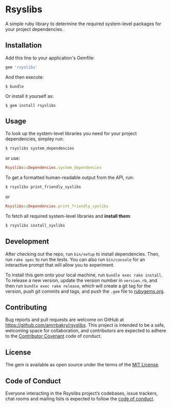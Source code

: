 # Rsyslibs

A simple ruby library to determine the required system-level packages for your project dependencies.

## Installation

Add this line to your application's Gemfile:

```ruby
gem 'rsyslibs'
```

And then execute:

    $ bundle

Or install it yourself as:

    $ gem install rsyslibs

## Usage

To look up the system-level libraries you need for your project dependencies, simpley run:

```ruby
$ rsyslibs system_dependencies
```


or use:

```ruby
Rsyslibs::Dependencies.system_dependencies
```


To get a formatted human-readable output from the API, run:

```ruby
$ rsyslibs print_friendly_syslibs
```

or

```ruby
Rsyslibs::Dependencies.print_friendly_syslibs
```

To fetch all required system-level libraries and **install them**:

```ruby
$ rsyslibs install_syslibs
```


## Development

After checking out the repo, run `bin/setup` to install dependencies. Then, run `rake spec` to run the tests. You can also run `bin/console` for an interactive prompt that will allow you to experiment.

To install this gem onto your local machine, run `bundle exec rake install`. To release a new version, update the version number in `version.rb`, and then run `bundle exec rake release`, which will create a git tag for the version, push git commits and tags, and push the `.gem` file to [rubygems.org](https://rubygems.org).

## Contributing

Bug reports and pull requests are welcome on GitHub at https://github.com/amrrbakry/rsyslibs. This project is intended to be a safe, welcoming space for collaboration, and contributors are expected to adhere to the [Contributor Covenant](http://contributor-covenant.org) code of conduct.

## License

The gem is available as open source under the terms of the [MIT License](http://opensource.org/licenses/MIT).

## Code of Conduct

Everyone interacting in the Rsyslibs project’s codebases, issue trackers, chat rooms and mailing lists is expected to follow the [code of conduct](https://github.com/amrrbakry/rsyslibs/blob/master/CODE_OF_CONDUCT.md).
